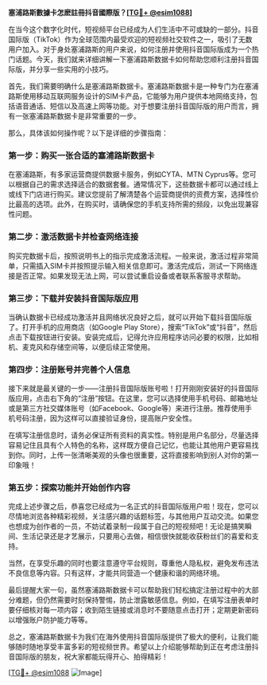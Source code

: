 **塞浦路斯數據卡怎麽註冊抖音國際版？[[TG💪+ @esim1088](https://t.me/s/esim1088)]**

在当今这个数字化时代，短视频平台已经成为人们生活中不可或缺的一部分。抖音国际版（TikTok）作为全球范围内最受欢迎的短视频社交软件之一，吸引了无数用户加入。对于身处塞浦路斯的用户来说，如何注册并使用抖音国际版成为一个热门话题。今天，我们就来详细讲解一下塞浦路斯数据卡如何帮助您顺利注册抖音国际版，并分享一些实用的小技巧。

首先，我们需要明确什么是塞浦路斯数据卡。塞浦路斯数据卡是一种专门为在塞浦路斯使用移动互联网服务设计的SIM卡产品，它能够为用户提供本地网络支持，包括语音通话、短信以及高速上网等功能。对于想要注册抖音国际版的用户而言，拥有一张塞浦路斯数据卡是非常重要的一步。

那么，具体该如何操作呢？以下是详细的步骤指南：

### 第一步：购买一张合适的塞浦路斯数据卡

在塞浦路斯，有多家运营商提供数据卡服务，例如CYTA、MTN Cyprus等。您可以根据自己的需求选择适合的数据套餐。通常情况下，这些数据卡都可以通过线上或线下门店进行购买。建议您提前了解清楚各个运营商提供的资费方案，选择性价比最高的选项。此外，在购买时，请确保您的手机支持所需的频段，以免出现兼容性问题。

### 第二步：激活数据卡并检查网络连接

购买完数据卡后，按照说明书上的指示完成激活流程。一般来说，激活过程非常简单，只需插入SIM卡并按照提示输入相关信息即可。激活完成后，测试一下网络连接是否正常。如果发现无法上网，可以尝试重启设备或者联系客服寻求帮助。

### 第三步：下载并安装抖音国际版应用

当确认数据卡已经成功激活并且网络状况良好之后，就可以开始下载抖音国际版了。打开手机的应用商店（如Google Play Store），搜索“TikTok”或“抖音”，然后点击下载按钮进行安装。安装完成后，记得允许应用程序访问必要的权限，比如相机、麦克风和存储空间等，以便后续正常使用。

### 第四步：注册账号并完善个人信息

接下来就是最关键的一步——注册抖音国际版账号啦！打开刚刚安装好的抖音国际版应用，点击右下角的“注册”按钮。在这里，您可以选择使用手机号码、邮箱地址或是第三方社交媒体账号（如Facebook、Google等）来进行注册。推荐使用手机号码注册，因为这样可以直接验证身份，提高账户安全性。

在填写注册信息时，请务必保证所有资料的真实性。特别是用户名部分，尽量选择容易记住且具有个人特色的名称，这样既方便自己记忆，也能让其他用户更容易找到你。同时，上传一张清晰美观的头像也很重要，这将直接影响到别人对你的第一印象哦！

### 第五步：探索功能并开始创作内容

完成上述步骤之后，恭喜您已经成为一名正式的抖音国际版用户啦！现在，您可以尽情地浏览各种精彩视频，关注感兴趣的话题标签，与其他用户互动交流。如果您也想成为创作者的一员，不妨试着录制一段属于自己的短视频吧！无论是搞笑瞬间、生活记录还是才艺展示，只要用心去做，相信很快就能收获粉丝们的喜爱和支持。

当然，在享受乐趣的同时也要注意遵守平台规则，尊重他人隐私权，避免发布违法不良信息等内容。只有这样，才能共同营造一个健康和谐的网络环境。

最后提醒大家一句，虽然塞浦路斯数据卡可以帮助我们轻松搞定注册过程中的大部分难题，但仍然需要时刻保持警惕，防止泄露敏感信息。例如，在填写注册表单时要仔细核对每一项内容；收到陌生链接或消息时不要随意点击打开；定期更新密码以增强账户防护能力等等。

总之，塞浦路斯数据卡为我们在海外使用抖音国际版提供了极大的便利，让我们能够随时随地享受丰富多彩的短视频世界。希望以上介绍能够帮助到正在考虑注册抖音国际版的朋友，祝大家都能玩得开心、拍得精彩！

[[TG💪+ @esim1088](https://t.me/s/esim1088) ![Image](https://i.postimg.cc/4NQfJmqS/Snipaste-2025-05-13-00-14-12.png)]